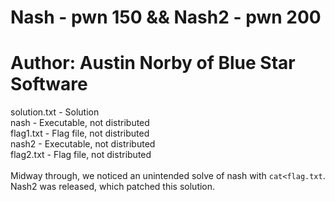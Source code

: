 # Nash - pwn 150 && Nash2 - pwn 200
# Author: Austin Norby of Blue Star Software

solution.txt - Solution\
nash - Executable, not distributed\
flag1.txt - Flag file, not distributed\
nash2 - Executable, not distributed\
flag2.txt - Flag file, not distributed\
\
Midway through, we noticed an unintended solve of nash with `cat<flag.txt`.\
Nash2 was released, which patched this solution.
